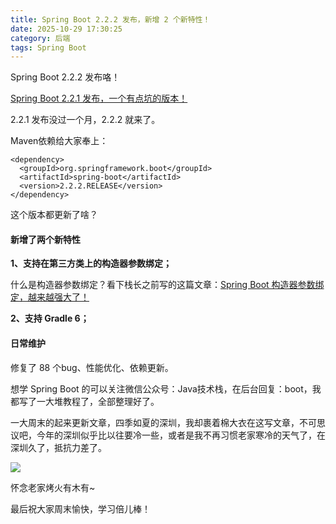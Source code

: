```yaml
---
title: Spring Boot 2.2.2 发布，新增 2 个新特性！
date: 2025-10-29 17:30:25
category: 后端
tags: Spring Boot
---
```


Spring Boot 2.2.2 发布咯！

[Spring Boot 2.2.1 发布，一个有点坑的版本！](https://mp.weixin.qq.com/s/zkDj73GVtE4oBaK2ucHfLw)

2.2.1 发布没过一个月，2.2.2 就来了。

Maven依赖给大家奉上：

```
<dependency>
  <groupId>org.springframework.boot</groupId>
  <artifactId>spring-boot</artifactId>
  <version>2.2.2.RELEASE</version>
</dependency>
```

这个版本都更新了啥？

#### 新增了两个新特性

**1、支持在第三方类上的构造器参数绑定；**

什么是构造器参数绑定？看下栈长之前写的这篇文章：[Spring Boot 构造器参数绑定，越来越强大了！](https://mp.weixin.qq.com/s/mk1nB4_EHSjMaQqJ_RAz8w)

**2、支持 Gradle 6；**

#### 日常维护

修复了 88 个bug、性能优化、依赖更新。

想学 Spring Boot 的可以关注微信公众号：Java技术栈，在后台回复：boot，我都写了一大堆教程了，全部整理好了。

一大周末的起来更新文章，四季如夏的深圳，我却裹着棉大衣在这写文章，不可思议吧，今年的深圳似乎比以往要冷一些，或者是我不再习惯老家寒冷的天气了，在深圳久了，抵抗力差了。

![](http://img.javastack.cn/20191207113352.png)

怀念老家烤火有木有~

最后祝大家周末愉快，学习倍儿棒！

